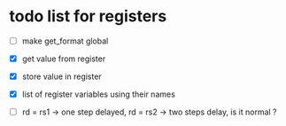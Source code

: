 # todo list for registers

- [ ] make get_format global
- [x] get value from register
- [x] store value in register
- [x] list of register variables using their names

- [ ] rd = rs1 -> one step delayed, rd = rs2 -> two steps delay, is it normal ?